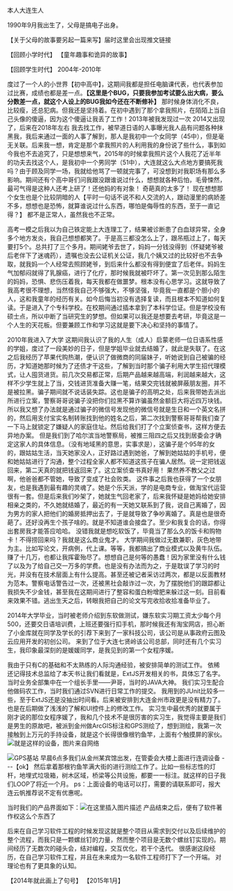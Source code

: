 本人大连生人

1990年9月我出生了，父母是搞电子出身。

【关于父母的故事要另起一篇来写】届时这里会出现推文链接

【回顾小学时代】
【童年趣事和诡异的故事】

【回顾学生时代】
  2004年-2010年

度过了一个人的小世界【初中高中】，这期间我都是担任电脑课代表，也代表参加过比赛，成绩也都是差一点。**【这里是个BUG，只要我参加考试要么出大病，要么分数差一点，就这个人设上的BUG我如今还在不断修补】**
那时候身体消化不良，比较瘦，还总犯病。但我还是坚持着。在初中遇到了那个拿我照片，在陌陌上当自己头像的傻逼，因为这个傻逼让我丢了工作！2013年被我发现过一次 2014又出现了，后来在2018年左右 我去找工作，被早道日语的人事曝光我人品有问题各种抹黑我，我后来通过一面的人事了解到，那人是我初中一个女同学（45中），但是毫无关联。后来我一想，肯定是那个拿我照片的人利用我的身份说了些什么，事到如今我也不去追究了，只是想想来气，2015年的时候拿我照片这个人我花了近半年的功夫去找这个人，是我初中一个男同学（51中），大连就这么大点地方要搞死我吗？由于顾及同学一场，我就给他骂了一顿就完事了，可没想到对我职场有那么多影响。期间还有个高中哥们问我跟没跟谁说过什么，想想就各种后怕，毛骨悚然，最可气得是这种人还考上研了！还他妈的有对象！
奇葩真的太多了！
现在想想那个女生也是个比较阴暗的人【平时一句话不说不和人交流的人，跟动漫里的病娇差不多，想想也是恐怖，就算谁说过什么东西，哪怕是侮辱性的东西，至于一直记得？】
都不是正常人，虽然我也不正常。

高考一模之后我以为自己铁定能上大连理工了，结果被诊断患了白血球异常，全身多个地方发炎，我自己想想都笑了。于是高三都没怎么上了，跟吊瓶过上了，每天要打5个。总共打了三个多月。期间姥爷去世了，妈妈一分钱没得到（怀疑姥爷被后老伴下了迷魂药），遗嘱也没去公证机关公证，我几个姨又过的比较好也不去争取，就我妈一个人经常去照顾姥爷，到后来什么都没有得到便宜了后老伴。妈妈生气加郁闷就得了乳腺癌，进行了化疗，那时候我就被吓坏了。第一次见到那么陌生的妈妈，恐惧、悲伤压着我，每天我都在做噩梦。根本没有心思学习。这就导致了我高考很不理想，当然怪我自己不够强大，不够坚强，毕竟我一直都是个胆小的人，这和我童年的经历有关。如今后悔当初没有选择复读，而且根本不知道如何复读。于是进入了个专科学校。在校期间通过插本拿到了本科学位证。但是学校没有硕士点，所以中断了当研究生的梦想。但如果可以我还是想要去考研，毕竟这是一个人生的天花板。但要兼顾工作和学习这就是要下决心和坚持的事情了。

2010年我进入了大学
这期间我认识了我的人生（成人）启蒙老师一位日语系性感的学姐，度过了一段美妙的日子，但是学姐毕业就去结婚了，就此是失联了。在这之后我经历了苹果代购热潮，便认识了做微商的同届妹子，听她说到自己被骗的经历，才知道她那时候为了还债才干这些，了解到当时那个骗子利用大学生招代理模式，让人囤货进货。前几次交易都正常，后期产品越来越高端，利润越来越大，这样不少学生就上了当，交钱进货准备大赚一笔，结果交完钱就被屏蔽朋友圈，并不是被拉黑。骗子期间就不说话装失踪。这也是骗子的高明之处，后来我带她去派出所进行立案，警察哥哥说骗子没把你们拉黑不算诈骗虽然金额巨大将近四万块钱。所以我又想了办法就是通过骗子的微信号发现他的微信号就是生日和一个英文名拼的，然后用支付宝实名制转账找到他的姓名之后，第二次找到警察哥哥帮我们查了一下马上就锁定了嫌疑人的家庭住址。然后给我们打了个立案侦查书，这样方便去异地办案。
但是我们到了哈尔滨当地警察局，被推三阻四之后又找到居委会才确定这家人的具体信息。（没有地域黑的意思，实事求是），这骗子是个95年的女的，跟姑姑生活，当天她家没人，正好路过遇到她爸，了解到她姑姑的手机号，便和她姑姑进行了沟通，整个过程全家人都不知道这孩子在骗人居然。说一定把钱返回来，第二天真的就把钱返回来了。这立案侦查书真好用！
果然养不教父之过啊，他爸爸都不管她，导致了变成了社会败类。
这件事之后我也获得了一个女朋友，也是我遇到最有趣的灵魂了。她是个乐天派，学的是电商专业，做淘宝代运营很有一套。但是后来我们吵架了，她就生气回老家了，后来我怀疑是她妈给她安排相亲之类的，不久她就结婚了，最近的有一天她又联系到了我，说自己离婚了，因为男方的家人把他们的婚房抵押出去了，于是就导致了争吵离婚了。真是也是很奇葩了。还好没再生个孩子啥的。就是不知道谁会接盘了。至少和我复合的话，你得出套房我才能答应哈哈。
没错我就是想吃软饭了，毕竟当了那么久的饭卡和购物卡！不得捞回来吗？我就是这么商业鬼才。
大学期间我做过无数兼职，灰色地带为主。比如写论文，开病例，代上课。等等，我都搞出了商业模式以及黄牛队伍。赚了十几万，也都让我挥霍殆尽了。想想自己是何等的愚蠢！因为家里没有什么钱了以及为了给自己交一万多的学费。也是没有办法而为之，于是耽误了学习的时光，并没有在技术层面上有什么提高。甚至还被记者采访过两次，都是以反面教材为范本。警察电话警告过一次，还被黑社会敲诈过一次，为了摆脱他们的跟踪都让我损失不少金钱，甚至我在这期间进行了整容和蛋白粉增肥来躲过这一刻。目前看来效果不错。逃出生天之后，转眼我把自己的论文写完收拾收拾准备毕业了。

2014年大学毕业，当时被老师介绍到东软做测试，嫌东软实习期工资太少每个月500，还要交日语培训费，上班还要强行扣手机，那时候我还有淘宝网店，担心断了小金库就在同学及学长的引荐下来到了一家科技公司，该公司是从事政府云图及云应用开发的初创公司。
来到了位于大连七贤岭该公司总部，同时还有几个实习生，我印象最深刻的是媛媛同学，是我见到的第一个女程序媛。

我由于只有C的基础和不太熟练的人际沟通经验，被安排简单的测试工作。
依稀还记得技术总监给了本天书让我们看就是，ExtJS开发相关的书，具体忘了名字。
当时业务全部集中在一个组长手里——尹哥，当时的JAVA大神。
我们实习生配合他做码农工作，当时我们通过SVN进行日常工作的提交。
我用到的JUnit比较多一些，至于ExtJS还是没抽出时间看。后来被安排到大连金州市政更是没有精力了。也是在后期做了浅浅的了解和UI控件上的修改工作。
实习生中最优秀的就要属于刚才说的那位女程序媛了，我和几个技术不是很厉害的实习生，我觉得主要是我们是男生的原故吧，被派到金州做ArcGIS标注和GPS测绘了，想到测绘，我第一次接触到上万元的手持设备，就是这个长得很像根钓鱼竿，上面有个触摸屏的家伙。
![就是这样的设备，图片来自网络](https://img-blog.csdnimg.cn/20190913022637846.png?x-oss-process=image/watermark,type_ZmFuZ3poZW5naGVpdGk,shadow_10,text_aHR0cHM6Ly9ibG9nLmNzZG4ubmV0L3FxMTAwOTkwMDEyMg==,size_16,color_FFFFFF,t_70)

![GPS基站](https://img-blog.csdnimg.cn/20190916105346448.png?x-oss-process=image/watermark,type_ZmFuZ3poZW5naGVpdGk,shadow_10,text_aHR0cHM6Ly9ibG9nLmNzZG4ubmV0L3FxMTAwOTkwMDEyMg==,size_16,color_FFFFFF,t_70)
早晨6点多我们从金州某宾馆出发，在管委会大楼上面进行连调设备 ---【ok】
然后拿着那根钓鱼竿满大街的进行测绘工作了。比如一些标志性的灯杆，地埋式垃圾箱，树木区域，桥梁等公共设施，都要一一标注。就这样的日子我们LOOP了将近一个月。
ps：上面设备的电话可以打，需要的请联系即可，报大连云帆推荐说不定有优惠呢。

当时我们的产品界面如下：![在这里插入图片描述](https://img-blog.csdnimg.cn/20190916135550345.png?x-oss-process=image/watermark,type_ZmFuZ3poZW5naGVpdGk,shadow_10,text_aHR0cHM6Ly9ibG9nLmNzZG4ubmV0L3FxMTAwOTkwMDEyMg==,size_16,color_FFFFFF,t_70)
产品结束之后，便有了软件著作权这么个东西了

后来在自己学习软件工程的时候发现这就是整个项目从需求到交付以及后续维护的整个流程，而我只是一颗螺丝钉的力量，然而整个项目是无数个螺丝钉实现的。期间经历了无数次的碰头会，结对编程，交互优化，若干个迭代。
很感谢这段经历，在自己学习软件工程，并且在未来成为一名软件工程师打下了一个开端。
对理论也有了更具象的认知。


【2014年就此画上了句号】
【2015年1月】

